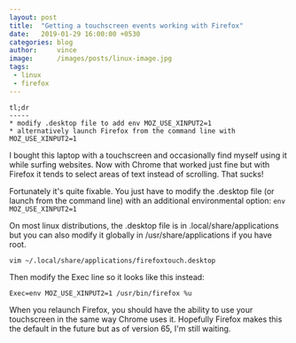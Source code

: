 ```yaml
---
layout: post
title:  "Getting a touchscreen events working with Firefox"
date:   2019-01-29 16:00:00 +0530
categories: blog
author:     vince
image:      /images/posts/linux-image.jpg
tags:
 - linux
 - firefox
---
```


```
tl;dr
-----
* modify .desktop file to add env MOZ_USE_XINPUT2=1
* alternatively launch Firefox from the command line with MOZ_USE_XINPUT2=1
```

I bought this laptop with a touchscreen and occasionally find myself using it while surfing websites. Now with Chrome that worked just fine but with Firefox it tends to select areas of text instead of scrolling. That sucks!

Fortunately it's quite fixable. You just have to modify the .desktop file (or launch from the command line) with an additional environmental option: `env MOZ_USE_XINPUT2=1`

On most linux distributions, the .desktop file is in .local/share/applications but you can also modify it globally in /usr/share/applications if you have root.

    vim ~/.local/share/applications/firefoxtouch.desktop

Then modify the Exec line so it looks like this instead:

```Exec=env MOZ_USE_XINPUT2=1 /usr/bin/firefox %u```

When you relaunch Firefox, you should have the ability to use your touchscreen in the same way Chrome uses it. Hopefully Firefox makes this the default in the future but as of version 65, I'm still waiting.
